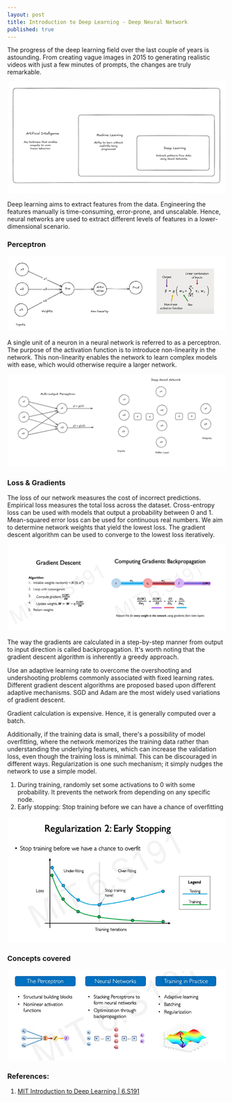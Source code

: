 ```yaml
---
layout: post
title: Introduction to Deep Learning - Deep Neural Network
published: true
---
```



The progress of the deep learning field over the last couple of years is astounding. From creating vague images in 2015 to generating realistic videos with just a few minutes of prompts, the changes are truly remarkable. 

![](../images/deep-learning/01_01_ai_vs_ml_vs_deep_learning.png)

Deep learning aims to extract features from the data. Engineering the features manually is time-consuming, error-prone, and unscalable. Hence, neural networks are used to extract different levels of features in a lower-dimensional scenario.

### Perceptron
![](../images/deep-learning/01_02_perceptron.png)

A single unit of a neuron in a neural network is referred to as a perceptron. The purpose of the activation function is to introduce non-linearity in the network. This non-linearity enables the network to learn complex models with ease, which would otherwise require a larger network.

![](../images/deep-learning/01_03_deep_neural_nw.png)

### Loss & Gradients

The loss of our network measures the cost of incorrect predictions. Empirical loss measures the total loss across the dataset.
Cross-entropy loss can be used with models that output a probability between 0 and 1. Mean-squared error loss can be used for continuous real numbers.
We aim to determine network weights that yield the lowest loss. The gradient descent algorithm can be used to converge to the lowest loss iteratively.

![](../images/deep-learning/01_04_gradient_descent.png)

The way the gradients are calculated in a step-by-step manner from output to input direction is called backpropagation. It's worth noting that the gradient descent algorithm is inherently a greedy approach.

Use an adaptive learning rate to overcome the overshooting and undershooting problems commonly associated with fixed learning rates. Different gradient descent algorithms are proposed based upon different adaptive mechanisms. SGD and Adam are the most widely used variations of gradient descent.

Gradient calculation is expensive. Hence, it is generally computed over a batch.

Additionally, if the training data is small, there's a possibility of model overfitting, where the network memorizes the training data rather than understanding the underlying features, which can increase the validation loss, even though the training loss is minimal. This can be discouraged in different ways. Regularization is one such mechanism; it simply nudges the network to use a simple model.
1. During training, randomly set some activations to 0 with some probability. It prevents the network from depending on any specific node.
2. Early stopping: Stop training before we can have a chance of overfitting

![](../images/deep-learning/01_05_early_stopping.png)


### Concepts covered

![](../images/deep-learning/01_06_overview.png)


### References:
1. [MIT Introduction to Deep Learning | 6.S191](https://www.youtube.com/watch?v=alfdI7S6wCY&list=PLtBw6njQRU-rwp5__7C0oIVt26ZgjG9NI&index=1)
